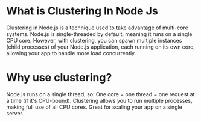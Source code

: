 # What is Clustering In Node Js

Clustering in Node.js is a technique used to take advantage of multi-core systems. Node.js is single-threaded by default, meaning it runs on a single CPU core. However, with clustering, you can spawn multiple instances (child processes) of your Node.js application, each running on its own core, allowing your app to handle more load concurrently.

# Why use clustering?
Node.js runs on a single thread, so:
    One core = one thread = one request at a time (if it's CPU-bound).
    Clustering allows you to run multiple processes, making full use of all CPU cores.
    Great for scaling your app on a single server.


